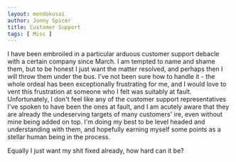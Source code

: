 ```yaml
---
layout: mendokusai
author: Jonny Spicer
title: Customer Support
tags: [ Misc ]
---
```

I have been embroiled in a particular arduous customer support debacle with a certain company since March. I am tempted to name and
shame them, but to be honest I just want the matter resolved, and perhaps then I will throw them under the bus. I've not been
sure how to handle it - the whole ordeal has been exceptionally frustrating for me, and I would love to vent this frustration at someone who I felt was suitably at fault. Unfortunately, I don't feel like any of the customer support representatives I've spoken
to have been the ones at fault, and I am acutely aware that they are already the undeserving targets of many customers' ire, even
without mine being added on top. I'm doing my best to be level headed and understanding with them, and hopefully earning myself some
points as a stellar human being in the process.

Equally I just want my shit fixed already, how hard can it be?
